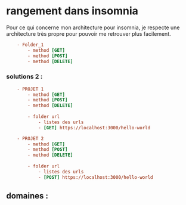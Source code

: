 # rangement dans insomnia 

Pour ce qui concerne mon architecture pour insomnia, je respecte une architecture très propre pour pouvoir me retrouver 
plus facilement.
```ini
    - Folder_1
        - method [GET]
        - method [POST]
        - method [DELETE]
```
### solutions 2 : 
```ini
    - PROJET 1
        - method [GET]
        - method [POST]
        - method [DELETE]
        
        - folder url
            - listes des urls 
            - [GET] https://localhost:3000/hello-world

    - PROJET 2
        - method [GET]
        - method [POST]
        - method [DELETE]
        
        - folder url
            - listes des urls 
            - [POST] https://localhost:3000/hello-world
```

## domaines : 
